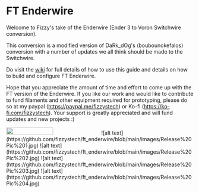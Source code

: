 # FT Enderwire

Welcome to Fizzy's take of the Enderwire (Ender 3 to Voron Switchwire conversion).

This conversion is a modified version of DaRk_dOg's (boubounokefalos) conversion with a number of updates we all think should be made to the Switchwire.

Do visit the [wiki](https://github.com/fizzystech/ft_enderwire/wiki) for full details of how to use this guide and details on how to build and configure FT Enderwire.

Hope that you appreciate the amount of time and effort to come up with the FT version of the Enderwire. If you like our work and would like to contribute to fund filaments and other equipment required for prototyping, please do so at my paypal (https://paypal.me/fizzystech) or Ko-fi (https://ko-fi.com/fizzystech). Your support is greatly appreciated and will fund updates and new projects :) 

<img src="[https://your-image-url.type](https://github.com/fizzystech/ft_enderwire/blob/main/images/Release%20Pic%201.jpg)" width="50%" height="50%">
![alt text](https://github.com/fizzystech/ft_enderwire/blob/main/images/Release%20Pic%201.jpg)
![alt text](https://github.com/fizzystech/ft_enderwire/blob/main/images/Release%20Pic%202.jpg)
![alt text](https://github.com/fizzystech/ft_enderwire/blob/main/images/Release%20Pic%203.jpg)
![alt text](https://github.com/fizzystech/ft_enderwire/blob/main/images/Release%20Pic%204.jpg)
